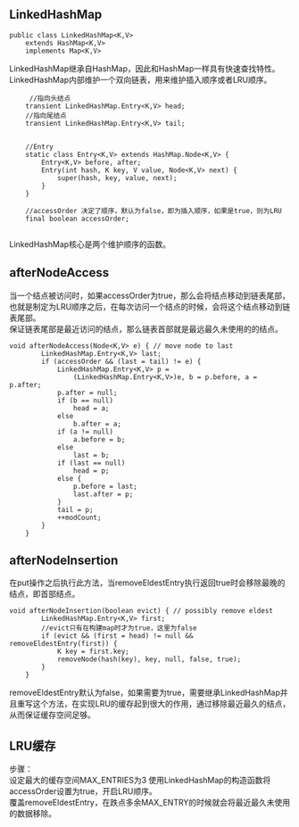 ## LinkedHashMap       
```
public class LinkedHashMap<K,V>
    extends HashMap<K,V>
    implements Map<K,V>
```
LinkedHashMap继承自HashMap，因此和HashMap一样具有快速查找特性。       
LinkedHashMap内部维护一个双向链表，用来维护插入顺序或者LRU顺序。      
```
     //指向头结点
    transient LinkedHashMap.Entry<K,V> head;
    //指向尾结点
    transient LinkedHashMap.Entry<K,V> tail;
    
    
    //Entry
    static class Entry<K,V> extends HashMap.Node<K,V> {
        Entry<K,V> before, after;
        Entry(int hash, K key, V value, Node<K,V> next) {
            super(hash, key, value, next);
        }
    }
    
    //accessOrder 决定了顺序，默认为false，即为插入顺序，如果是true，则为LRU 
    final boolean accessOrder;
    
```
LinkedHashMap核心是两个维护顺序的函数。          
## afterNodeAccess     
当一个结点被访问时，如果accessOrder为true，那么会将结点移动到链表尾部，也就是制定为LRU顺序之后，在每次访问一个结点的时候，会将这个结点移动到链表尾部。      
保证链表尾部是最近访问的结点，那么链表首部就是最远最久未使用的的结点。       
```
void afterNodeAccess(Node<K,V> e) { // move node to last
        LinkedHashMap.Entry<K,V> last;
        if (accessOrder && (last = tail) != e) {
            LinkedHashMap.Entry<K,V> p =
                (LinkedHashMap.Entry<K,V>)e, b = p.before, a = p.after;
            p.after = null;
            if (b == null)
                head = a;
            else
                b.after = a;
            if (a != null)
                a.before = b;
            else
                last = b;
            if (last == null)
                head = p;
            else {
                p.before = last;
                last.after = p;
            }
            tail = p;
            ++modCount;
        }
    }
```
## afterNodeInsertion        
在put操作之后执行此方法，当removeEldestEntry执行返回true时会移除最晚的结点，即首部结点。      
```
void afterNodeInsertion(boolean evict) { // possibly remove eldest
        LinkedHashMap.Entry<K,V> first;
        //evict只有在构建map时才为true，这里为false
        if (evict && (first = head) != null && removeEldestEntry(first)) {
            K key = first.key;
            removeNode(hash(key), key, null, false, true);
        }
    }
```
removeEldestEntry默认为false，如果需要为true，需要继承LinkedHashMap并且重写这个方法，在实现LRU的缓存起到很大的作用，通过移除最近最久的结点，从而保证缓存空间足够。        
## LRU缓存         
步骤：         
设定最大的缓存空间MAX_ENTRIES为3
使用LinkedHashMap的构造函数将accessOrder设置为true，开启LRU顺序。       
覆盖removeEldestEntry，在跌点多余MAX_ENTRY的时候就会将最近最久未使用的数据移除。      




